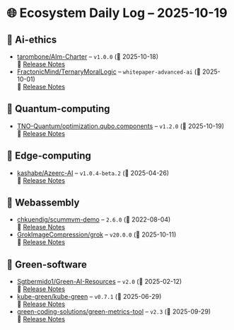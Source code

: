 # 🌐 Ecosystem Daily Log – 2025-10-19

## 🔹 Ai-ethics
- [tarombone/AIm-Charter](https://github.com/tarombone/AIm-Charter/releases/tag/v1.0.0) – `v1.0.0` (📅 2025-10-18)  
  🔗 [Release Notes](https://github.com/tarombone/AIm-Charter/releases/tag/v1.0.0)
- [FractonicMind/TernaryMoralLogic](https://github.com/FractonicMind/TernaryMoralLogic/releases/tag/whitepaper-advanced-ai) – `whitepaper-advanced-ai` (📅 2025-10-01)  
  🔗 [Release Notes](https://github.com/FractonicMind/TernaryMoralLogic/releases/tag/whitepaper-advanced-ai)

## 🔹 Quantum-computing
- [TNO-Quantum/optimization.qubo.components](https://github.com/TNO-Quantum/optimization.qubo.components/releases/tag/v1.2.0) – `v1.2.0` (📅 2025-10-19)  
  🔗 [Release Notes](https://github.com/TNO-Quantum/optimization.qubo.components/releases/tag/v1.2.0)

## 🔹 Edge-computing
- [kashabe/Azeerc-AI](https://github.com/kashabe/Azeerc-AI/releases/tag/v1.0.4-beta.2) – `v1.0.4-beta.2` (📅 2025-04-26)  
  🔗 [Release Notes](https://github.com/kashabe/Azeerc-AI/releases/tag/v1.0.4-beta.2)

## 🔹 Webassembly
- [chkuendig/scummvm-demo](https://github.com/chkuendig/scummvm-demo/releases/tag/2.6.0) – `2.6.0` (📅 2022-08-04)  
  🔗 [Release Notes](https://github.com/chkuendig/scummvm-demo/releases/tag/2.6.0)
- [GrokImageCompression/grok](https://github.com/GrokImageCompression/grok/releases/tag/v20.0.0) – `v20.0.0` (📅 2025-10-11)  
  🔗 [Release Notes](https://github.com/GrokImageCompression/grok/releases/tag/v20.0.0)

## 🔹 Green-software
- [Sgtbermido1/Green-AI-Resources](https://github.com/Sgtbermido1/Green-AI-Resources/releases/tag/v2.0) – `v2.0` (📅 2025-02-12)  
  🔗 [Release Notes](https://github.com/Sgtbermido1/Green-AI-Resources/releases/tag/v2.0)
- [kube-green/kube-green](https://github.com/kube-green/kube-green/releases/tag/v0.7.1) – `v0.7.1` (📅 2025-06-29)  
  🔗 [Release Notes](https://github.com/kube-green/kube-green/releases/tag/v0.7.1)
- [green-coding-solutions/green-metrics-tool](https://github.com/green-coding-solutions/green-metrics-tool/releases/tag/v2.3) – `v2.3` (📅 2025-09-29)  
  🔗 [Release Notes](https://github.com/green-coding-solutions/green-metrics-tool/releases/tag/v2.3)